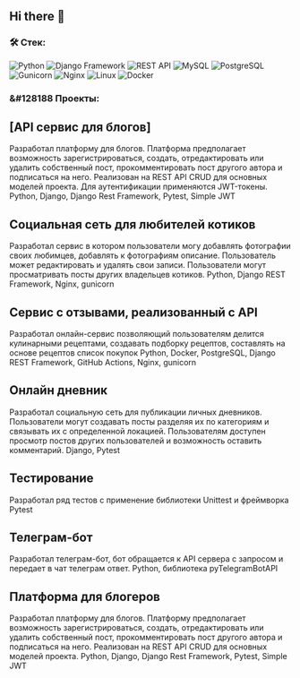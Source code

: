 ## Hi there 👋
### &#128736; Стек:
![Python](https://img.shields.io/badge/Python-%2320232a.svg?style=for-the-badge&logo=python&logoColor=%2361DAFB)
![Django Framework](https://img.shields.io/badge/Django_Framework-%2300758F.svg?style=for-the-badge&logo=next&logoColor=white)
![REST API](https://img.shields.io/badge/REST%20API-%23266999.svg?style=for-the-badge)
![MySQL](https://img.shields.io/badge/MySQL-%2300758F.svg?style=for-the-badge&logo=mysql&logoColor=white)
![PostgreSQL](https://img.shields.io/badge/PostgreSQL-%2300758F.svg?style=for-the-badge&logo=PostgreSQL&logoColor=white)
![Gunicorn](https://img.shields.io/badge/Gunicorn-%23007ACC.svg?style=for-the-badge&logo=Gunicorn&logoColor=white)
![Nginx](https://img.shields.io/badge/Nginx-%23323330.svg?style=for-the-badge&logo=Nginx&logoColor=%23F7DF1E)
![Linux](https://img.shields.io/badge/Linux-%23593d88.svg?style=for-the-badge&logo=Linux&logoColor=white)
![Docker](https://img.shields.io/badge/Docker-%23323330.svg?style=for-the-badge&logo=Docker&logoColor=%23F7DF1E)

### &#128188 Проекты:

## [API сервис для  блогов]

Разработал платформу для блогов. Платформа предполагает возможность зарегистрироваться, создать, отредактировать или удалить собственный пост, прокомментировать пост другого автора и подписаться на него. Реализован на REST API CRUD для основных моделей проекта. Для аутентификации применяются JWT-токены.
Python, Django, Django Rest Framework, Pytest, Simple JWT

## Социальная сеть для любителей котиков

Разработал сервис в котором пользователи могу добавлять фотографии своих любимцев, добавлять к фотографиям описание. Пользователь может редактировать и удалять свои записи. Пользователи могут просматривать посты других владельцев котиков.
Python, Django REST Framework, Nginx, gunicorn

## Сервис с отзывами, реализованный с API

Разработал онлайн-сервис позволяющий пользователям делится кулинарными рецептами, создавать подборку рецептов, составлять на основе рецептов список покупок
Python, Docker, PostgreSQL, Django REST Framework, GitHub Actions, Nginx, gunicorn

## Онлайн дневник

Разработал социальную сеть для публикации личных дневников. Пользователи могут создавать посты разделяя их по категориям и связывать их с определенной локацией. Пользователям доступен просмотр постов других пользователей и возможность оставить комментарий.
Django, Pytest

## Тестирование

Разработал ряд тестов с применение библиотеки Unittest и фреймворка Pytest

## Телеграм-бот

Разработал телеграм-бот, бот обращается к API сервера с запросом и передает в чат телеграм ответ.
Python, библиотека pyTelegramBotAPI

## Платформа для блогеров

Разработал платформу для блогов. Платформу предполагает возможность зарегистрироваться, создать, отредактировать или удалить собственный пост, прокомментировать пост другого автора и подписаться на него. Реализован на REST API CRUD для основных моделей проекта.
Python, Django, Django Rest Framework, Pytest, Simple JWT

<!--
**ArtemYagodkin/ArtemYagodkin** is a ✨ _special_ ✨ repository because its `README.md` (this file) appears on your GitHub profile.

Here are some ideas to get you started:

- 🔭 I’m currently working on ...
- 🌱 I’m currently learning ...
- 👯 I’m looking to collaborate on ...
- 🤔 I’m looking for help with ...
- 💬 Ask me about ...
- 📫 How to reach me: ...
- 😄 Pronouns: ...
- ⚡ Fun fact: ...
-->
